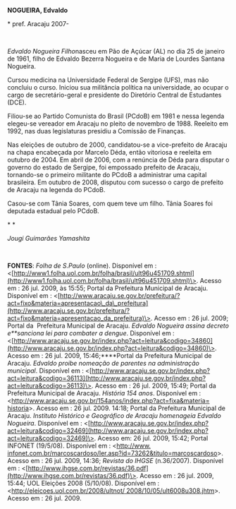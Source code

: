 **NOGUEIRA, Edvaldo**

\* pref. Aracaju 2007-

 

*Edvaldo Nogueira Filho*nasceu em Pão de Açúcar (AL) no dia 25 de
janeiro de 1961, filho de Edvaldo Bezerra Nogueira e de Maria de Lourdes
Santana Nogueira.

Cursou medicina na Universidade Federal de Sergipe (UFS), mas não
concluiu o curso. Iniciou sua militância política na universidade, ao
ocupar o cargo de secretário-geral e presidente do Diretório Central de
Estudantes (DCE).

Filiou-se ao Partido Comunista do Brasil (PCdoB) em 1981 e nessa legenda
elegeu-se vereador em Aracaju no pleito de novembro de 1988. Reeleito em
1992, nas duas legislaturas presidiu a Comissão de Finanças.

Nas eleições de outubro de 2000, candidatou-se a vice-prefeito de
Aracaju na chapa encabeçada por Marcelo Déda, então vitoriosa e reeleita
em outubro de 2004. Em abril de 2006, com a renúncia de Déda para
disputar o governo do estado de Sergipe, foi empossado prefeito de
Aracaju, tornando-se o primeiro militante do PCdoB a administrar uma
capital brasileira. Em outubro de 2008, disputou com sucesso o cargo de
prefeito de Aracaju na legenda do PCdoB.

Casou-se com Tânia Soares, com quem teve um filho. Tânia Soares foi
deputada estadual pelo PCdoB.

* *

*Jougi Guimarães Yamashita*

 

**FONTES**: *Folha de S.Paulo* (online). Disponível em :
\<[http://www1.folha.uol.com.br/folha/brasil/ult96u451709.shtml](http://www1.folha.uol.com.br/folha/brasil/ult96u451709.shtml)\>.
Acesso em : 26 jul. 2009, às 15:55; Portal da Prefeitura Municipal de
Aracaju. Disponível em :
\<[http://www.aracaju.se.gov.br/prefeitura/?act=fixo&materia=apresentacao\_da\_prefeitura](http://www.aracaju.se.gov.br/prefeitura/?act=fixo&materia=apresentacao_da_prefeitura)\>.
Acesso em : 26 jul. 2009; Portal da  Prefeitura Municipal de Aracaju.
*Edvaldo Nogueira assina decreto e**sanciona lei para combater a
dengue*. Disponível em :
\<[http://www.aracaju.se.gov.br/index.php?act=leitura&codigo=34860](http://www.aracaju.se.gov.br/index.php?act=leitura&codigo=34860)\>.
Acesso em : 26 jul. 2009, 15:46;****Portal da Prefeitura Municipal de
Aracaju. *Edvaldo proibe nomeação de parentes na administração
municipal*. Disponível em :
\<[http://www.aracaju.se.gov.br/index.php?act=leitura&codigo=36113](http://www.aracaju.se.gov.br/index.php?act=leitura&codigo=36113)\>.
Acesso em : 26 jul. 2009, 15:49; Portal da Prefeitura Municipal de
Aracaju. *História 154 anos*. Disponível em :
\<[http://www.aracaju.se.gov.br/154anos/index.php?act=fixa&materia=
historia](http://www.aracaju.se.gov.br/154anos/index.php?act=fixa&materia=%20historia)\>.
Acesso em : 26 jul. 2009. 14:18; Portal da Prefeitura Municipal de
Aracaju. *Instituto Histórico e Geográfico de Aracaju homenageia Edvaldo
Nogueira*. Disponível em :
\<[http://www.aracaju.se.gov.br/index.php?act=leitura&codigo=32469](http://www.aracaju.se.gov.br/index.php?act=leitura&codigo=32469)\>.
Acesso em: 26 jul. 2009, 15:42; Portal INFONET (19/5/08). Disponível em
: \<[http://www.
infonet.com.br/marcoscardoso/ler.asp?id=73262&titulo=marcoscardoso](http://www.%20infonet.com.br/marcoscardoso/ler.asp?id=73262&titulo=marcoscardoso)\>.
Acesso em : 26 jul. 2009, 14:36; *Revista do IHGSE* (n.36/2007).
Disponível em :
\<[http://www.ihgse.com.br/revistas/36.pdf](http://www.ihgse.com.br/revistas/36.pdf)\>.
Acesso em : 26 jul. 2009,  15:44; UOL Eleições 2008 (5/10/08).
Disponível em : \<[http://eleicoes.uol.com.br/2008/ultnot/
2008/10/05/ult6008u308.jhtm](http://eleicoes.uol.com.br/2008/ultnot/%202008/10/05/ult6008u308.jhtm)\>.
Acesso em : 26 jul. 2009.

 

 

 

 

 

 

 

 

 

 

 

 

 

 

 

 

 

 

 

 

 

 

 

